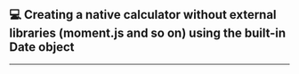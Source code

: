 ## ‍💻 Creating a native calculator without external libraries (moment.js and so on) using the built-in Date object
***

